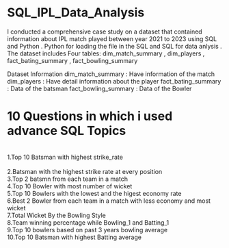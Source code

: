 # SQL_IPL_Data_Analysis

I conducted a comprehensive case study on a dataset that contained information about IPL match played between year 2021 to 2023 using SQL and Python . Python for loading the file in the SQL and SQL for data anlysis . The dataset includes Four tables: dim_match_summary , dim_players , fact_bating_summary , fact_bowling_summary

Dataset Information
 dim_match_summary  : Have information of the match 
 dim_players : Have detail information about the player
 fact_bating_summary : Data of the batsman 
 fact_bowling_summary : Data of the Bowler


# **10 Questions in which i used advance SQL Topics**

 <br>1.Top 10 Batsman with highest strike_rate
 <br>
 <br>2.Batsman with the highest strike rate at every position
 <br>3.Top 2 batsmn from each team in a match
 <br>4.Top 10 Bowler with most number of wicket
 <br>5.Top 10 Bowlers with the lowest and the higest economy rate
 <br>6.Best 2 Bowler from each team in a match with less economy and most wicket 
 <br>7.Total Wicket By the Bowling Style
 <br>8.Team winning percentage while Bowling_1 and Batting_1
 <br>9.Top 10 bowlers based on past 3 years bowling average
<br>10.Top 10 Batsman with highest Batting average


